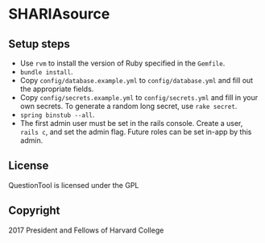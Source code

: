 # SHARIAsource

## Setup steps

- Use `rvm` to install the version of Ruby specified in the `Gemfile`.
- `bundle install`.
- Copy `config/database.example.yml` to `config/database.yml` and fill out the appropriate fields.
- Copy `config/secrets.example.yml` to `config/secrets.yml` and fill in your own secrets. To generate a random long secret, use `rake secret`.
- `spring binstub --all`.
- The first admin user must be set in the rails console. Create a user, `rails c`, and set the admin flag. Future roles can be set in-app by this admin.

## License

QuestionTool is licensed under the GPL

## Copyright

2017 President and Fellows of Harvard College
